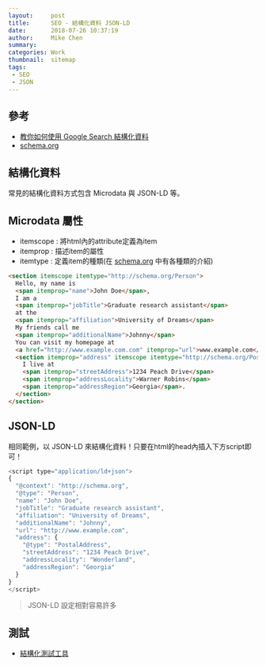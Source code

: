 ```yaml
---
layout:     post
title:      SEO - 結構化資料 JSON-LD
date:       2018-07-26 10:37:19
author:     Mike Chen
summary:    
categories: Work
thumbnail:  sitemap
tags:
 - SEO
 - JSON
---
```


## 參考

* [教你如何使用 Google Search 結構化資料](http://wayne265265.pixnet.net/blog/post/111646157-%E6%95%99%E4%BD%A0%E5%A6%82%E4%BD%95%E4%BD%BF%E7%94%A8-google-search-%E7%B5%90%E6%A7%8B%E5%8C%96%E8%B3%87%E6%96%99)
* [schema.org](https://schema.org/docs/gs.html)

## 結構化資料
常見的結構化資料方式包含 Microdata 與 JSON-LD 等。

## Microdata 屬性

* itemscope : 將html內的attribute定義為item
* itemprop : 描述item的屬性
* itemtype : 定義item的種類(在 [schema.org](http://schema.org/) 中有各種類的介紹)

```html
<section itemscope itemtype="http://schema.org/Person">
  Hello, my name is
  <span itemprop="name">John Doe</span>,
  I am a
  <span itemprop="jobTitle">Graduate research assistant</span>
  at the
  <span itemprop="affiliation">University of Dreams</span>
  My friends call me
  <span itemprop="additionalName">Johnny</span>
  You can visit my homepage at
  <a href="http://www.example.com.com" itemprop="url">www.example.com</a>
  <section itemprop="address" itemscope itemtype="http://schema.org/PostalAddress">
    I live at
    <span itemprop="streetAddress">1234 Peach Drive</span>
    <span itemprop="addressLocality">Warner Robins</span>
    <span itemprop="addressRegion">Georgia</span>.
  </section>
</section>
```

## JSON-LD
相同範例，以 JSON-LD 來結構化資料！只要在html的head內插入下方script即可！

```javascript
<script type="application/ld+json">
{
  "@context": "http://schema.org",
  "@type": "Person",
  "name": "John Doe",
  "jobTitle": "Graduate research assistant",
  "affiliation": "University of Dreams",
  "additionalName": "Johnny",
  "url": "http://www.example.com",
  "address": {
    "@type": "PostalAddress",
    "streetAddress": "1234 Peach Drive",
    "addressLocality": "Wonderland",
    "addressRegion": "Georgia"
  }
}
</script>
```

> JSON-LD 設定相對容易許多

## 測試

* [結構化測試工具](https://search.google.com/structured-data/testing-tool/u/0/)

